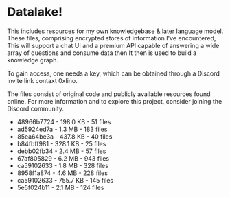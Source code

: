 # Datalake!

This includes resources for my own knowledgebase & later language model. These files, comprising encrypted stores of information I've encountered, This will support a chat UI and a premium API capable of answering a wide array of questions and consume data then It then is used to build a knowledge graph. 

To gain access, one needs a key, which can be obtained through a Discord invite link contaxt 0xlino. 

The files consist of original code and publicly available resources found online. For more information and to explore this project, consider joining the Discord community.

- 48966b7724 - 198.0 KB - 51 files
- ad5924ed7a - 1.3 MB - 183 files
- 85ea64be3a - 437.8 KB - 40 files
- b84fbff981 - 328.1 KB - 25 files
- debb02fb34 - 2.4 MB - 57 files
- 67af805829 - 6.2 MB - 943 files
- ca59102633 - 1.8 MB - 328 files
- 8958f1a874 - 4.6 MB - 228 files
- ca59102633 - 755.7 KB - 145 files
- 5e5f024b11 - 2.1 MB - 124 files